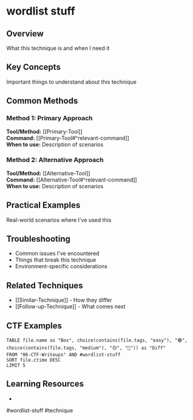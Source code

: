 # wordlist stuff

## Overview

What this technique is and when I need it

## Key Concepts

Important things to understand about this technique

## Common Methods

### Method 1: Primary Approach

**Tool/Method:** [[Primary-Tool]]  
**Command:** [[Primary-Tool#^relevant-command]]  
**When to use:** Description of scenarios

### Method 2: Alternative Approach

**Tool/Method:** [[Alternative-Tool]]  
**Command:** [[Alternative-Tool#^relevant-command]]  
**When to use:** Description of scenarios

## Practical Examples

Real-world scenarios where I've used this

## Troubleshooting

- Common issues I've encountered
- Things that break this technique
- Environment-specific considerations

## Related Techniques

- [[Similar-Technique]] - How they differ
- [[Follow-up-Technique]] - What comes next

## CTF Examples

```dataview
TABLE file.name as "Box", choice(contains(file.tags, "easy"), "🟢", choice(contains(file.tags, "medium"), "🟡", "🔴")) as "Diff"
FROM "06-CTF-Writeups" AND #wordlist-stuff
SORT file.ctime DESC
LIMIT 5
```

## Learning Resources

- 

#wordlist-stuff #technique